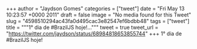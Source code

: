 
+++
author = "Jaydson Gomes"
categories = ["tweet"]
date = "Fri May 13 10:23:57 +0000 2011"
draft = false
image = "No media found for this Tweet"
slug = "4598510294ac43fa0d495cac3e82547ef6bdbb48"
tags = ["tweet"]
title = """1° dia de #BrazilJS hoje!..."""
tweet = true
tweet_url = "https://twitter.com/jaydson/status/68984818653855744"
+++
1° dia de #BrazilJS hoje!
